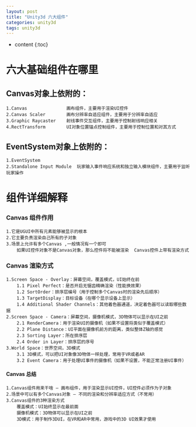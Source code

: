 ```yaml
---
layout: post
title: "Unity3d 六大组件"
categories: unity3d
tags: unity3d
---
```


* content
{:toc}


# 六大基础组件在哪里

## Canvas对象上依附的：
    1.Canvas               画布组件，主要用于渲染UI控件
    2.Canvas Scaler        画布分辨率自适应组件，主要用于分辨率自适应
    3.Graphic Raycaster    射线事件交互组件，主要用于控制射线响应相关
    4.RectTransform        UI对象位置锚点控制组件，主要用于控制位置和对其方式

## EventSystem对象上依附的：
    1.EventSystem
    2.Standalone Input Module  玩家输入事件响应系统和独立输入模块组件，主要用于监听玩家操作


# 组件详细解释

### Canvas 组件作用
    1.它是UGUI中所有元素能够被显示的根本
    2.它主要负责渲染自己所有的子对象
    3.场景上允许有多个Canvas ,一般情况有一个即可  
        如果UI控件对象不是Canvas对象，那么控件将不能被渲染  Canvas控件上带有渲染方式
### Canvas 渲染方式
    1.Screen Space - Overlay：屏幕空间，覆盖模式，UI始终在前
        1.1 Pixel Perfect：是否开启无锯齿精确渲染（性能换效果）
        1.2 SortOrder：排序层编号（用于控制多个Canvas时的渲染先后顺序）
        1.3 TargetDisplay：目标设备（在哪个显示设备上显示）
        1.4 Additional Shader Channels：其他着色器通道，决定着色器可以读取哪些数据
    2.Screen Space - Camera：屏幕空间，摄像机模式，3D物体可以显示在UI之前
        2.1 RenderCamera：用于渲染UI的摄像机（如果不设置将类似于覆盖模式）
        2.2 Plane Distance：UI平面在摄像机前方的距离，类似整体Z轴的感觉
        2.3 Sorting Layer：所在排序层
        2.4 Order in Layer：排序层的序号
    3.World Space：世界空间，3D模式
        3.1 3D模式，可以把UI对象像3D物体一样处理，常用于VR或者AR
        3.2 Event Camera：用于处理UI事件的摄像机（如果不设置，不能正常注册UI事件）
#### Canvas 总结
    1.Canvas组件用来干啥 — 画布组件，用于渲染显示UI控件，UI控件必须作为子对象
    2.场景中可以有多个Canvas对象 — 不同的渲染和分辨率适应方式（不常用）
    3.Canvas组件的3种渲染方式
        覆盖模式：UI始终显示在最前面
        摄像机模式：3D物体可以显示在UI之前
        3D模式：用于制作3DUI，在VR和AR中常用，游戏中的3D UI效果才使用